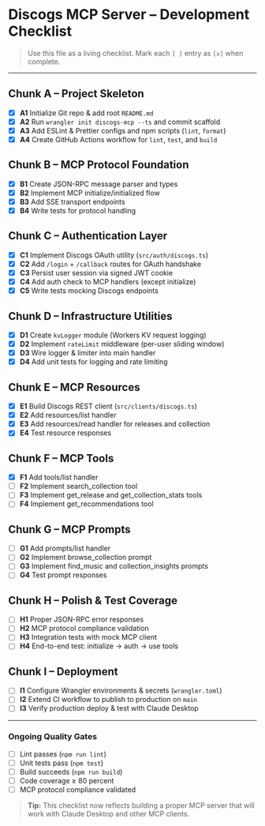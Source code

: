 # Discogs MCP Server – Development Checklist

> Use this file as a living checklist. Mark each `[ ]` entry as `[x]` when complete.

---

## Chunk A – Project Skeleton

- [x] **A1** Initialize Git repo & add root `README.md`
- [x] **A2** Run `wrangler init discogs-mcp --ts` and commit scaffold
- [x] **A3** Add ESLint & Prettier configs and npm scripts (`lint`, `format`)
- [x] **A4** Create GitHub Actions workflow for `lint`, `test`, and `build`

## Chunk B – MCP Protocol Foundation

- [x] **B1** Create JSON-RPC message parser and types
- [x] **B2** Implement MCP initialize/initialized flow
- [x] **B3** Add SSE transport endpoints
- [x] **B4** Write tests for protocol handling

## Chunk C – Authentication Layer

- [x] **C1** Implement Discogs OAuth utility (`src/auth/discogs.ts`)
- [x] **C2** Add `/login` + `/callback` routes for OAuth handshake
- [x] **C3** Persist user session via signed JWT cookie
- [x] **C4** Add auth check to MCP handlers (except initialize)
- [x] **C5** Write tests mocking Discogs endpoints

## Chunk D – Infrastructure Utilities

- [x] **D1** Create `kvLogger` module (Workers KV request logging)
- [x] **D2** Implement `rateLimit` middleware (per-user sliding window)
- [x] **D3** Wire logger & limiter into main handler
- [x] **D4** Add unit tests for logging and rate limiting

## Chunk E – MCP Resources

- [x] **E1** Build Discogs REST client (`src/clients/discogs.ts`)
- [x] **E2** Add resources/list handler
- [x] **E3** Add resources/read handler for releases and collection
- [x] **E4** Test resource responses

## Chunk F – MCP Tools

- [x] **F1** Add tools/list handler
- [ ] **F2** Implement search_collection tool
- [ ] **F3** Implement get_release and get_collection_stats tools
- [ ] **F4** Implement get_recommendations tool

## Chunk G – MCP Prompts

- [ ] **G1** Add prompts/list handler
- [ ] **G2** Implement browse_collection prompt
- [ ] **G3** Implement find_music and collection_insights prompts
- [ ] **G4** Test prompt responses

## Chunk H – Polish & Test Coverage

- [ ] **H1** Proper JSON-RPC error responses
- [ ] **H2** MCP protocol compliance validation
- [ ] **H3** Integration tests with mock MCP client
- [ ] **H4** End-to-end test: initialize → auth → use tools

## Chunk I – Deployment

- [ ] **I1** Configure Wrangler environments & secrets (`wrangler.toml`)
- [ ] **I2** Extend CI workflow to publish to production on `main`
- [ ] **I3** Verify production deploy & test with Claude Desktop

---

### Ongoing Quality Gates

- [ ] Lint passes (`npm run lint`)
- [ ] Unit tests pass (`npm test`)
- [ ] Build succeeds (`npm run build`)
- [ ] Code coverage ≥ 80 percent
- [ ] MCP protocol compliance validated

> **Tip:** This checklist now reflects building a proper MCP server that will work with Claude Desktop and other MCP clients.
